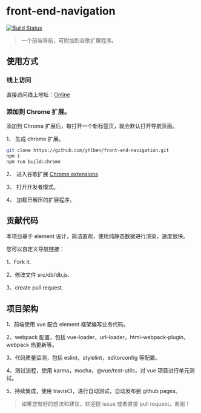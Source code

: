 # front-end-navigation

[![Build Status](https://travis-ci.com/yhlben/front-end-navigation.svg?branch=master)](https://travis-ci.com/yhlben/front-end-navigation)

> 一个前端导航，可附加到谷歌扩展程序。

## 使用方式

### 线上访问

直接访问线上地址：[Online](https://yhlben.github.io/front-end-navigation/)

### 添加到 Chrome 扩展。

添加到 Chrome 扩展后，每打开一个新标签页，就会默认打开导航页面。

1、 生成 chrome 扩展。

```sh
git clone https://github.com/yhlben/front-end-navigation.git
npm i
npm run build:chrome
```

2、 进入谷歌扩展 [Chrome extensions](chrome://extensions/)

3、 打开开发者模式。

4、 加载已解压的扩展程序。

## 贡献代码

本项目基于 element 设计，简洁直观，使用纯静态数据进行渲染，速度很快。

您可以自定义导航链接：

1、Fork it.

2、修改文件 src/db/db.js.

3、create pull request.

## 项目架构

1、前端使用 vue 配合 element 框架编写业务代码。

2、webpack 配置，包括 vue-loader，url-loader，html-webpack-plugin，webpack 热更新等。

3、代码质量监测，包括 eslint，stylelint，editorconfig 等配置。

4、测试流程，使用 karma，mocha，@vue/test-utils，对 vue 项目进行单元测试。

5、持续集成，使用 travisCI，进行自动测试，自动发布到 github pages。

> 如果您有好的想法和建议，欢迎提 issue 或者直接 pull request，谢谢！
